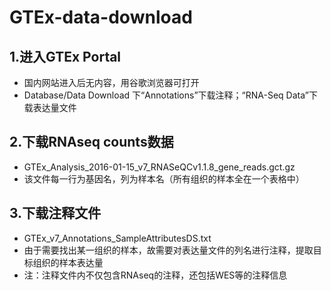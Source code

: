 # GTEx-data-download
## 1.进入GTEx Portal
* 国内网站进入后无内容，用谷歌浏览器可打开
* Database/Data Download 下“Annotations”下载注释；“RNA-Seq Data”下载表达量文件
## 2.下载RNAseq counts数据
* GTEx_Analysis_2016-01-15_v7_RNASeQCv1.1.8_gene_reads.gct.gz
* 该文件每一行为基因名，列为样本名（所有组织的样本全在一个表格中）
## 3.下载注释文件
* GTEx_v7_Annotations_SampleAttributesDS.txt
* 由于需要找出某一组织的样本，故需要对表达量文件的列名进行注释，提取目标组织的样本表达量
* 注：注释文件内不仅包含RNAseq的注释，还包括WES等的注释信息
